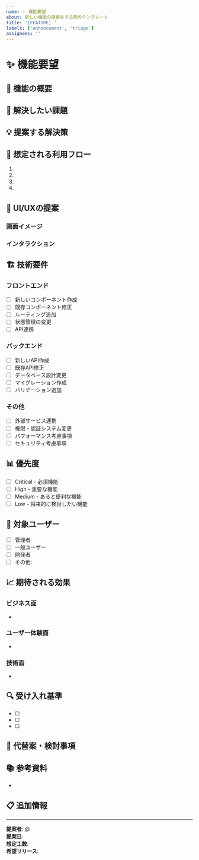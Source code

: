 ```yaml
---
name: ✨ 機能要望
about: 新しい機能の提案をする際のテンプレート
title: '[FEATURE] '
labels: ['enhancement', 'triage']
assignees: ''
---
```


# ✨ 機能要望

## 📝 機能の概要
<!-- 提案する機能の概要を簡潔に説明してください -->


## 🎯 解決したい課題
<!-- この機能によって解決したい問題や課題を詳しく説明してください -->


## 💡 提案する解決策
<!-- 具体的にどのような機能を実装すべきかを詳しく説明してください -->


## 🔄 想定される利用フロー
<!-- ユーザーがこの機能をどのように使用するかを説明してください -->

1. 
2. 
3. 
4. 

## 🎨 UI/UXの提案
<!-- インターフェースに関する提案があれば記載してください -->

### 画面イメージ
<!-- ワイヤーフレームやモックアップがあれば添付してください -->

### インタラクション
<!-- ユーザーの操作に対する反応を説明してください -->

## 🏗️ 技術要件
<!-- 実装に関する技術的な要件や制約があれば記載してください -->

### フロントエンド
- [ ] 新しいコンポーネント作成
- [ ] 既存コンポーネント修正
- [ ] ルーティング追加
- [ ] 状態管理の変更
- [ ] API連携

### バックエンド
- [ ] 新しいAPI作成
- [ ] 既存API修正
- [ ] データベース設計変更
- [ ] マイグレーション作成
- [ ] バリデーション追加

### その他
- [ ] 外部サービス連携
- [ ] 権限・認証システム変更
- [ ] パフォーマンス考慮事項
- [ ] セキュリティ考慮事項

## 📊 優先度
<!-- 機能の優先度を選択してください -->

- [ ] Critical - 必須機能
- [ ] High - 重要な機能
- [ ] Medium - あると便利な機能
- [ ] Low - 将来的に検討したい機能

## 🎯 対象ユーザー
<!-- この機能を利用する主なユーザー層を記載してください -->

- [ ] 管理者
- [ ] 一般ユーザー
- [ ] 開発者
- [ ] その他: 

## 📈 期待される効果
<!-- この機能実装により期待される効果を記載してください -->

### ビジネス面
- 

### ユーザー体験面
- 

### 技術面
- 

## 🔍 受け入れ基準
<!-- この機能が完成したと判断するための基準を記載してください -->

- [ ] 
- [ ] 
- [ ] 

## 🚧 代替案・検討事項
<!-- 他に検討した解決策や実装方法があれば記載してください -->


## 📚 参考資料
<!-- 参考になるリンクや資料があれば記載してください -->

- 

## 📋 追加情報
<!-- その他、機能実装に役立つ情報があれば記載してください -->


---

**提案者**: @<!-- ユーザー名 -->  
**提案日**: <!-- YYYY-MM-DD -->  
**想定工数**: <!-- 時間/日 -->  
**希望リリース**: <!-- バージョンや時期 -->
